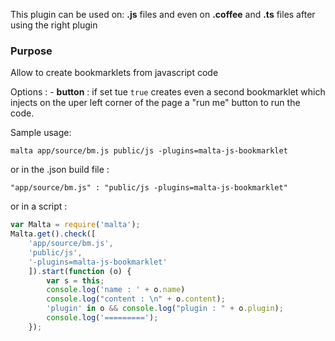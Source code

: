 This plugin can be used on: **.js** files and even on **.coffee** and **.ts** files after using the right plugin

### Purpose  
Allow to create bookmarklets from javascript code  

Options : 
    - **button** : if set tue `true` creates even a second bookmarklet which injects on the uper left corner of the page a "run me" button to run the code.

Sample usage:  
```
malta app/source/bm.js public/js -plugins=malta-js-bookmarklet
```
or in the .json build file :
```
"app/source/bm.js" : "public/js -plugins=malta-js-bookmarklet"
```
or in a script : 
``` js
var Malta = require('malta');
Malta.get().check([
    'app/source/bm.js',
    'public/js',
    '-plugins=malta-js-bookmarklet'
    ]).start(function (o) {
        var s = this;
        console.log('name : ' + o.name)
        console.log("content : \n" + o.content);
        'plugin' in o && console.log("plugin : " + o.plugin);
        console.log('=========');
    });
```
